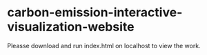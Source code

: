# carbon-emission-interactive-visualization-website
Pleasse download and run index.html on localhost to view the work.
